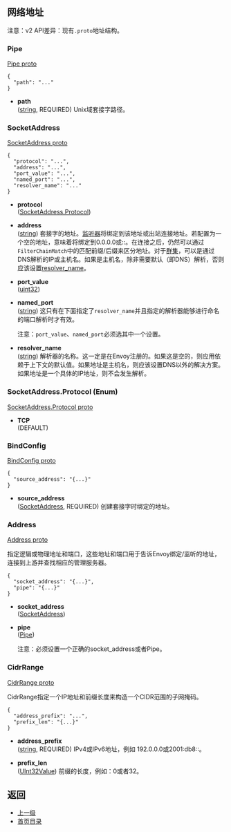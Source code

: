 ## 网络地址

注意：v2 API差异：现有`.proto`地址结构。

### Pipe
[Pipe proto](https://github.com/envoyproxy/data-plane-api/blob/master/api/address.proto#L11)

```
{
  "path": "..."
}
```

- **path**<br />
	([string](https://developers.google.com/protocol-buffers/docs/proto#scalar), REQUIRED) Unix域套接字路径。

### SocketAddress
[SocketAddress proto](https://github.com/envoyproxy/data-plane-api/blob/master/api/address.proto#L16)

```
{
  "protocol": "...",
  "address": "...",
  "port_value": "...",
  "named_port": "...",
  "resolver_name": "..."
}
```

- **protocol**<br />
	([SocketAddress.Protocol](#SocketAddress.Protocol))

- **address**<br />
	([string](https://developers.google.com/protocol-buffers/docs/proto#scalar)) 套接字的地址。[监听器](../Configurationreference/Listeners.md)将绑定到该地址或出站连接地址。若配置为一个空的地址，意味着将绑定到0.0.0.0或::。在连接之后，仍然可以通过`FilterChainMatch`中的匹配前缀/后缀来区分地址。对于[群集](../v1APIreference/Clustermanager/Cluster.md)，可以是通过DNS解析的IP或主机名。如果是主机名，除非需要默认（即DNS）解析，否则应该设置[resolver_name](../v2APIreference/Networkaddresses.md)。

- **port_value**<br />
	([uint32](https://developers.google.com/protocol-buffers/docs/proto#scalar)) 

- **named_port**<br />
	([string](https://developers.google.com/protocol-buffers/docs/proto#scalar)) 这只有在下面指定了`resolver_name`并且指定的解析器能够进行命名的端口解析时才有效。

    注意：`port_value`、`named_port`必须选其中一个设置。

- **resolver_name**<br />
	([string](https://developers.google.com/protocol-buffers/docs/proto#scalar)) 解析器的名称。这一定是在Envoy注册的。如果这是空的，则应用依赖于上下文的默认值。如果地址是主机名，则应该设置DNS以外的解决方案。如果地址是一个具体的IP地址，则不会发生解析。

### SocketAddress.Protocol (Enum)
[SocketAddress.Protocol proto](https://github.com/envoyproxy/data-plane-api/blob/master/api/address.proto#L17)

- **TCP**<br />
	(DEFAULT) 

### BindConfig
[BindConfig proto](https://github.com/envoyproxy/data-plane-api/blob/master/api/address.proto#L47)

```
{
  "source_address": "{...}"
}
```
- **source_address**<br />
	([SocketAddress](#SocketAddress), REQUIRED) 创建套接字时绑定的地址。

### Address
[Address proto](https://github.com/envoyproxy/data-plane-api/blob/master/api/address.proto#L55)

指定逻辑或物理地址和端口，这些地址和端口用于告诉Envoy绑定/监听的地址，连接到上游并查找相应的管理服务器。

```
{
  "socket_address": "{...}",
  "pipe": "{...}"
}
```

- **socket_address**<br />
	([SocketAddress](#SocketAddress))

- **pipe**<br />
	([Pipe](#Pipe))
    
    注意：必须设置一个正确的socket_address或者Pipe。

### CidrRange
[CidrRange proto](https://github.com/envoyproxy/data-plane-api/blob/master/api/address.proto#L65)

CidrRange指定一个IP地址和前缀长度来构造一个CIDR范围的子网掩码。

```
{
  "address_prefix": "...",
  "prefix_len": "{...}"
}
```

- **address_prefix**<br />
	([string](https://developers.google.com/protocol-buffers/docs/proto#scalar), REQUIRED) IPv4或IPv6地址，例如 192.0.0.0或2001:db8::。

- **prefix_len**<br />
	([UInt32Value](https://developers.google.com/protocol-buffers/docs/reference/google.protobuf#uint32value)) 前缀的长度，例如：0或者32。


## 返回
- [上一级](../v2APIreference.md)
- [首页目录](../README.md)